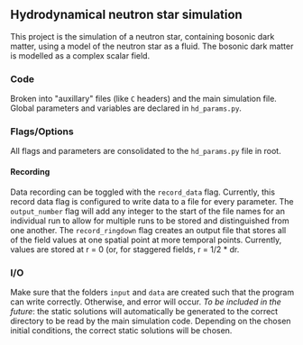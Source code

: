 ## Hydrodynamical neutron star simulation

This project is the simulation of a neutron star, containing bosonic dark matter, using a model of the neutron star as a fluid. The bosonic dark matter is modelled as a complex scalar field.

### Code
Broken into "auxillary" files (like `C` headers) and the main simulation file. Global parameters and variables are declared in `hd_params.py`.

### Flags/Options
All flags and parameters are consolidated to the `hd_params.py` file in root.

#### Recording
Data recording can be toggled with the `record_data` flag. Currently, this record data flag is configured to write data to a file for every parameter. The `output_number` flag will add any integer to the start of the file names for an individual run to allow for multiple runs to be stored and distinguished from one another. The `record_ringdown` flag creates an output file that stores all of the field values at one spatial point at more temporal points. Currently, values are stored at r = 0 (or, for staggered fields, r = 1/2 \* dr.


### I/O
Make sure that the folders `input` and `data` are created such that the program can write correctly. Otherwise, and error will occur.
*To be included in the future*: the static solutions will automatically be generated to the correct directory to be read by the main simulation code. Depending on the chosen initial conditions, the correct static solutions will be chosen.
